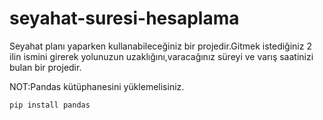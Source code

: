 # seyahat-suresi-hesaplama  

Seyahat planı yaparken kullanabileceğiniz bir projedir.Gitmek istediğiniz 2 ilin ismini girerek yolunuzun uzaklığını,varacağınız süreyi ve varış saatinizi bulan bir projedir.

NOT:Pandas kütüphanesini yüklemelisiniz.
```
pip install pandas
```
